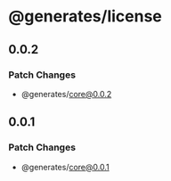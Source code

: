 # @generates/license

## 0.0.2

### Patch Changes

- @generates/core@0.0.2

## 0.0.1

### Patch Changes

- @generates/core@0.0.1
